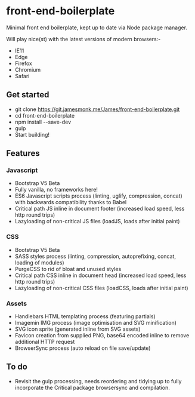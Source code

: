 # front-end-boilerplate
Minimal front end boilerplate, kept up to date via Node package manager.

Will play nice(st) with the latest versions of modern browsers:-
* IE11
* Edge
* Firefox
* Chromium
* Safari

## Get started
* git clone https://git.jamesmonk.me/James/front-end-boilerplate.git
* cd front-end-boilerplate
* npm install --save-dev
* gulp
* Start building!

## Features

### Javascript
* Bootstrap V5 Beta
* Fully vanilla, no frameworks here!
* ES6 Javascript scripts process (linting, uglify, compression, concat) with backwards compatibility thanks to Babel
* Critical path JS inline in document footer (increased load speed, less http round trips)
* Lazyloading of non-critical JS files (loadJS, loads after initial paint)

### CSS
* Bootstrap V5 Beta
* SASS styles process (linting, compression, autoprefixing, concat, loading of modules)
* PurgeCSS to rid of bloat and unused styles
* Critical path CSS inline in document head (increased load speed, less http round trips)
* Lazyloading of non-critical CSS files (loadCSS, loads after initial paint)

### Assets
* Handlebars HTML templating process (featuring partials)
* Imagemin IMG process (image optimisation and SVG minification)
* SVG icon sprite (generated inline from SVG assets)
* Favicon creation from supplied PNG, base64 encoded inline to remove additional HTTP request
* BrowserSync process (auto reload on file save/update)

## To do
* Revisit the gulp processing, needs reordering and tidying up to fully incorporate the Critical package browsersync and compilation.

